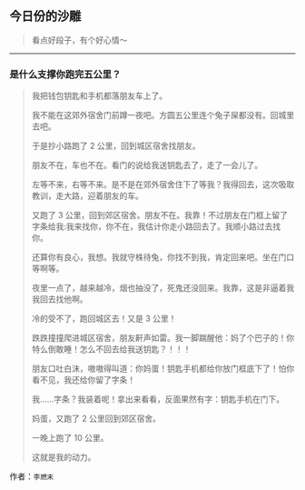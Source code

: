 ## 今日份的沙雕

> 看点好段子，有个好心情～


 
---

### 是什么支撑你跑完五公里？

> 我把钱包钥匙和手机都落朋友车上了。
> 
> 我不能在这郊外宿舍门前蹲一夜吧。方圆五公里连个兔子屎都没有。回城里去吧。
> 
> 于是抄小路跑了 2 公里，回到城区宿舍找朋友。
> 
> 朋友不在，车也不在。看门的说给我送钥匙去了，走了一会儿了。
> 
> 左等不来，右等不来。是不是在郊外宿舍住下了等我？我得回去，这次吸取教训，走大路，迎着朋友的车。
> 
> 又跑了 3 公里，回到郊区宿舍。朋友不在。我靠！不过朋友在门框上留了字条给我:我来找你，你不在，我估计你走小路回去了。我顺小路过去找你。
> 
> 还算你有良心，我想。我就守株待兔，你找不到我，肯定回来吧。坐在门口等啊等。
> 
> 夜里一点了，越来越冷，烟也抽没了，死鬼还没回来。我靠，这是非逼着我我回去找他啊。
> 
> 冷的受不了，跑回城区去！又是 3 公里！
> 
> 跌跌撞撞爬进城区宿舍，朋友鼾声如雷。我一脚踹醒他：妈了个巴子的！你特么倒敢睡！怎么不回去给我送钥匙？！！！
> 
> 朋友口吐白沫，嗷嗷得叫道：你妈蛋！钥匙手机都给你放门框底下了！怕你看不见，我还给你留了字条！
> 
> 我……字条？我装着呢！拿出来看看，反面果然有字：钥匙手机在门下。
> 
> 妈蛋，又跑了 2 公里回到郊区宿舍。
> 
> 一晚上跑了 10 公里。
> 
> 这就是我的动力。


作者：`李燃末`